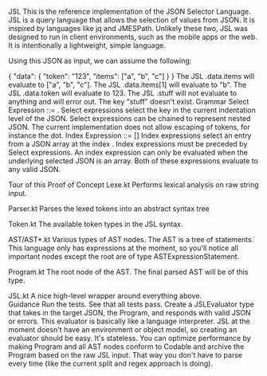 JSL
This is the reference implementation of the JSON Selector Language. JSL is a query language that allows the selection of values from JSON. It is inspired by languages like jq and JMESPath. Unlikely these two, JSL was designed to run in client environments, such as the mobile apps or the web. It is intentionally a lightweight, simple language.

Using this JSON as input, we can assume the following:

{
    "data": {
        "token": "123", 
        "items": ["a", "b", "c"]
    }
}
The JSL .data.items will evaluate to ["a", "b", "c"].
The JSL .data.items[1] will evaluate to "b".
The JSL .data.token will evaluate to 123.
The JSL .stuff will not evaluate to anything and will error out. The key "stuff" doesn't exist.
Grammar
Select Expression ::= .<identifier>
Select expressions select the key <identifier> in the current indentation level of the JSON.
Select expressions can be chained to represent nested JSON.
The current implementation does not allow escaping of tokens, for instance the dot.
Index Expression ::= [<numeric literal>]
Index expressions select an entry from a JSON array at the index <numeric literal>.
Index expressions must be preceded by Select expressions.
An index expression can only be evaluated when the underlying selected JSON is an array.
Both of these expressions evaluate to any valid JSON.

Tour of this Proof of Concept
Lexe.kt
Performs lexical analysis on raw string input.

Parser.kt
Parses the lexed tokens into an abstract syntax tree

Token.kt
The available token types in the JSL syntax.

AST/AST*.kt
Various types of AST nodes. The AST is a tree of statements. This language only has expressions at the moment, so you'll notice all important nodes except the root are of type ASTExpressionStatement.

Program.kt
The root node of the AST. The final parsed AST will be of this type.

JSL.kt
A nice high-level wrapper around everything above.  
Guidance
Run the tests. See that all tests pass.
Create a JSLEvaluator type that takes in the target JSON, the Program, and responds with valid JSON or errors. This evaluator is basically like a language interpreter. JSL at the moment doesn't have an environment or object model, so creating an evaluator should be easy. It's stateless.
You can optimize performance by making Program and all AST nodes conform to Codable and archive the Program based on the raw JSL input. That way you don't have to parse every time (like the current split and regex approach is doing).
